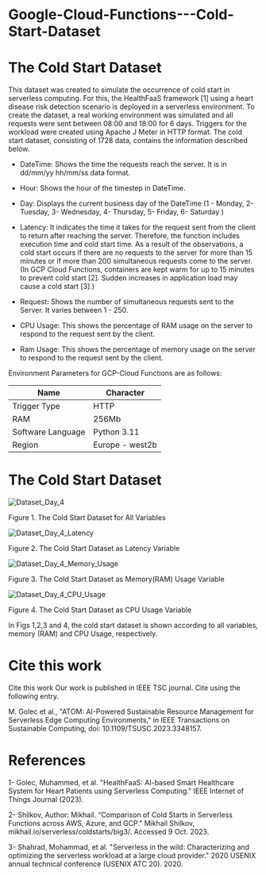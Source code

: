 # Google-Cloud-Functions---Cold-Start-Dataset

# The Cold Start Dataset

This dataset was created to simulate the occurrence of cold start in serverless computing. For this, the HealthFaaS framework [1] using a heart disease risk detection scenario is deployed in a serverless environment. To create the dataset, a real working environment was simulated and all requests were sent between 08:00 and 18:00 for 6 days. Triggers for the workload were created using Apache J Meter in HTTP format. The cold start dataset, consisting of 1728 data, contains the information described below.

* DateTime: Shows the time the requests reach the server. It is in dd/mm/yy hh/mm/ss data format.
  
* Hour: Shows the hour of the timestep in DateTime.
  
* Day: Displays the current business day of the DateTime
(1 - Monday, 2- Tuesday, 3- Wednesday, 4- Thursday, 5- Friday, 6- Saturday )

* Latency: It indicates the time it takes for the request sent from the client to return after reaching the server. Therefore, the function includes execution time and cold start time. As a result of the observations, a cold start occurs if there are no requests to the server for more than 15 minutes or if more than 200 simultaneous requests come to the server. (In GCP Cloud Functions, containers are kept warm for up to 15 minutes to prevent cold start [2]. Sudden increases in application load may cause a cold start [3].)
  
* Request: Shows the number of simultaneous requests sent to the Server. It varies between 1 - 250.
  
* CPU Usage: This shows the percentage of RAM usage on the server to respond to the request sent by the client.

* Ram Usage: This shows the percentage of memory usage on the server to respond to the request sent by the client.




Environment Parameters for GCP-Cloud Functions are as follows:


| Name     | Character |
| ---      | ---       |
| Trigger Type | HTTP  |
| RAM     |256Mb     |
| Software Language     | Python 3.11       |
| Region     | Europe - west2b  |


# The Cold Start Dataset

![Dataset_Day_4](https://github.com/MuhammedGolec/Google-Cloud-Functions---Cold-Start-Dataset/assets/61287653/41e047b3-5998-4f7b-93c9-bca3d3533cab)

Figure 1. The Cold Start Dataset for All Variables

![Dataset_Day_4_Latency](https://github.com/MuhammedGolec/Google-Cloud-Functions---Cold-Start-Dataset/assets/61287653/8dd22d57-be4c-422a-9e1c-9e84435051b0)

Figure 2. The Cold Start Dataset as Latency Variable

![Dataset_Day_4_Memory_Usage](https://github.com/MuhammedGolec/Google-Cloud-Functions---Cold-Start-Dataset/assets/61287653/811ffe74-7155-4250-89e2-6049b7e7e775)

Figure 3. The Cold Start Dataset as Memory(RAM) Usage Variable

![Dataset_Day_4_CPU_Usage](https://github.com/MuhammedGolec/Google-Cloud-Functions---Cold-Start-Dataset/assets/61287653/df83f7e1-3a35-496b-a1cd-8da7c0f91482)


Figure 4. The Cold Start Dataset as CPU Usage Variable 

In Figs 1,2,3 and 4, the cold start dataset is shown according to all variables,  memory (RAM) and CPU Usage, respectively.


# Cite this work
Cite this work Our work is published in IEEE TSC journal. Cite using the following entry.

M. Golec et al., "ATOM: AI-Powered Sustainable Resource Management for Serverless Edge Computing Environments," in IEEE Transactions on Sustainable Computing, doi: 10.1109/TSUSC.2023.3348157.


# References

1- Golec, Muhammed, et al. "HealthFaaS: AI-based Smart Healthcare System for Heart Patients using Serverless Computing." IEEE Internet of Things Journal (2023).

2- Shilkov, Author: Mikhail. “Comparison of Cold Starts in Serverless Functions across AWS, Azure, and GCP.” Mikhail Shilkov, mikhail.io/serverless/coldstarts/big3/. Accessed 9 Oct. 2023. 

3- Shahrad, Mohammad, et al. "Serverless in the wild: Characterizing and optimizing the serverless workload at a large cloud provider." 2020 USENIX annual technical conference (USENIX ATC 20). 2020.
 
